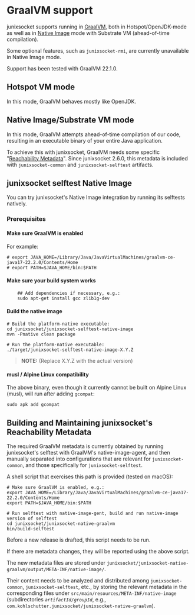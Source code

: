 # GraalVM support

junixsocket supports running in [GraalVM](https://www.graalvm.org), both in Hotspot/OpenJDK-mode as
well as in [Native Image](https://www.graalvm.org/22.2/reference-manual/native-image/) mode with
Substrate VM (ahead-of-time compilation).

Some optional features, such as `junixsocket-rmi`, are currently unavailable in Native Image mode.

Support has been tested with GraalVM 22.1.0.

## Hotspot VM mode

In this mode, GraalVM behaves mostly like OpenJDK.

## Native Image/Substrate VM mode

In this mode, GraalVM attempts ahead-of-time compilation of our code, resulting in an executable
binary of your entire Java application.

To achieve this with junixsocket, GraalVM needs some specific "[Reachability
Metadata](https://www.graalvm.org/22.2/reference-manual/native-image/metadata/)".  Since junixsocket
2.6.0, this metadata is included with `junixsocket-common` and `junixsocket-selftest` artifacts.

## junixsocket selftest Native Image

You can try junixsocket's Native Image integration by running its selftests natively.

### Prerequisites

#### Make sure GraalVM is enabled

For example:

	# export JAVA_HOME=/Library/Java/JavaVirtualMachines/graalvm-ce-java17-22.2.0/Contents/Home
	# export PATH=$JAVA_HOME/bin:$PATH

#### Make sure your build system works

```
    ## Add dependencies if necessary, e.g.:
	sudo apt-get install gcc zlib1g-dev
```

#### Build the native image
```
# Build the platform-native executable:
cd junixsocket/junixsocket-selftest-native-image
mvn -Pnative clean package

# Run the platform-native executable:
./target/junixsocket-selftest-native-image-X.Y.Z
```

> **NOTE:** (Replace X.Y.Z with the actual version)

#### musl / Alpine Linux compatibility

The above binary, even though it currently cannot be built on Alpine Linux (musl), will run after
adding `gcompat`:

	sudo apk add gcompat

## Building and Maintaining junixsocket's Reachability Metadata

The required GraalVM metadata is currently obtained by running junixsocket's selftest with GraalVM's native-image-agent, and then manually separated into configurations that are relevant for `junixsocket-common`, and those specifically for `junixsocket-selftest`.

A shell script that exercises this path is provided (tested on macOS):

```
# Make sure GraalVM is enabled, e.g.:
export JAVA_HOME=/Library/Java/JavaVirtualMachines/graalvm-ce-java17-22.2.0/Contents/Home
export PATH=$JAVA_HOME/bin:$PATH      

# Run selftest with native-image-gent, build and run native-image version of selftest
cd junixsocket/junixsocket-native-graalvm
bin/build-selftest
```

Before a new release is drafted, this script needs to be run.

If there are metadata changes, they will be reported using the above script.

The new metadata files are stored under
`junixsocket/junixsocket-native-graalvm/output/META-INF/native-image/`.

Their content needs to be
analyzed and distributed among `junixsocket-common`, `junixsocket-selftest`, etc., by storing the
relevant metadata in the corresponding files under `src/main/resources/META-INF/native-image`
(subdirectories *`artifactId/groupId`*, e.g.,
`com.kohlschutter.junixsocket/junixsocket-native-graalvm`).
